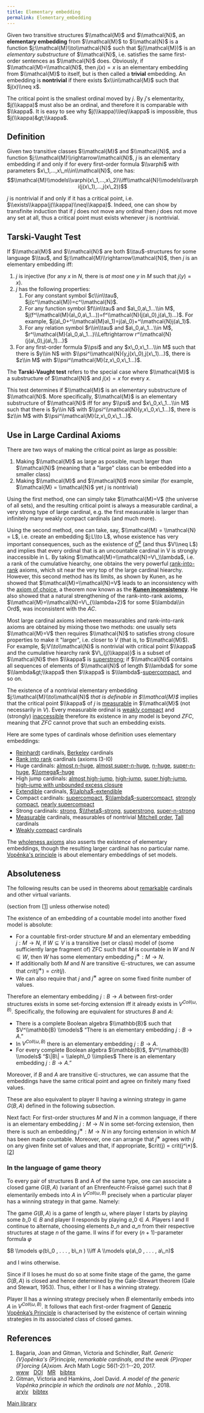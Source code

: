 ```yaml
---
title: Elementary embedding
permalink: Elementary_embedding
---
```



Given two transitive structures $\\mathcal{M}$ and $\\mathcal{N}$, an
**elementary embedding** from $\\mathcal{M}$ to $\\mathcal{N}$ is a
function $j:\\mathcal{M}\\to\\mathcal{N}$ such that $j(\\mathcal{M})$ is
an *elementary substructure* of $\\mathcal{N}$, i.e. satisfies the same
first-order sentences as $\\mathcal{N}$ does. Obviously, if
$\\mathcal{M}=\\mathcal{N}$, then $j(x)=x$ is an elementary embedding
from $\\mathcal{M}$ to itself, but is then called a **trivial**
embedding. An embedding is **nontrivial** if there exists
$x\\in\\mathcal{M}$ such that $j(x)\\neq x$.

The critical point is the smallest ordinal moved by $j$. By $j$'s
elementarity, $j(\\kappa)$ must also be an ordinal, and therefore it is
comparable with $\\kappa$. It is easy to see why
$j(\\kappa)\\leq\\kappa$ is impossible, thus $j(\\kappa)&gt;\\kappa$.


## Definition

Given two transitive classes $\\mathcal{M}$ and $\\mathcal{N}$, and a
function $j:\\mathcal{M}\\rightarrow\\mathcal{N}$, $j$ is an elementary
embedding if and only if for every first-order formula $\\varphi$ with
parameters $x\_1,...,x\_n\\in\\mathcal{N}$, one has:
$$\\mathcal{M}\\models\\varphi(x\_1,...,x\_2)\\iff\\mathcal{N}\\models\\varphi(j(x\_1),...,j(x\_2))$$

$j$ is nontrivial if and only if it has a critical point, i.e.
$\\exists\\kappa(j(\\kappa)\\neq\\kappa)$. Indeed, one can show by
transfinite induction that if $j$ does not move any ordinal then $j$
does not move any set at all, thus a critical point must exists whenever
$j$ is nontrivial.

## Tarski-Vaught Test

If $\\mathcal{M}$ and $\\mathcal{N}$ are both $\\tau$-structures for
some language $\\tau$, and $j:\\mathcal{M}\\rightarrow\\mathcal{N}$,
then $j$ is an elementary embedding iff:

1.  $j$ is injective (for any $x$ in $N$, there is *at most* one $y$ in
    $M$ such that $j(y)=x$).
2.  $j$ has the following properties:
    1.  For any constant symbol $c\\in\\tau$,
        $j(c^\\mathcal{M})=c^\\mathcal{N}$.
    2.  For any function symbol $f\\in\\tau$ and $a\_0,a\_1...\\in M$,
        $j(f^\\mathcal{M}(a\_0,a\_1...))=f^\\mathcal{N}(j(a\_0),j(a\_1)...)$.
        For example,
        $j(a\_0+^\\mathcal{M}a\_1)=j(a\_0)+^\\mathcal{N}j(a\_1)$.
    3.  For any relation symbol $r\\in\\tau$ and $a\_0,a\_1...\\in M$,
        $r^\\mathcal{M}(a\_0,a\_1...)\\Leftrightarrow
        r^\\mathcal{N}(j(a\_0),j(a\_1)...)$
3.  For any first-order formula $\\psi$ and any $x\_0,x\_1...\\in M$
    such that there is $y\\in N$ with
    $\\psi^\\mathcal{N}(y,j(x\_0),j(x\_1)...)$, there is $z\\in M$ with
    $\\psi^\\mathcal{M}(z,x\_0,x\_1...)$.

The **Tarski-Vaught test** refers to the special case where
$\\mathcal{M}$ is a substructure of $\\mathcal{N}$ and $j(x)=x$ for
every $x$.

This test determines if $\\mathcal{M}$ is an elementary substructure of
$\\mathcal{N}$. More specifically, $\\mathcal{M}$ is an elementary
substructure of $\\mathcal{N}$ iff for any $\\psi$ and $x\_0,x\_1...\\in
M$ such that there is $y\\in N$ with
$\\psi^\\mathcal{N}(y,x\_0,x\_1...)$, there is $z\\in M$ with
$\\psi^\\mathcal{M}(z,x\_0,x\_1...)$.

## Use in Large Cardinal Axioms

There are two ways of making the critical point as large as possible:

1.  Making $\\mathcal{M}$ as large as possible, much larger than
    $\\mathcal{N}$ (meaning that a "large" class can be embedded into a
    smaller class)
2.  Making $\\mathcal{M}$ and $\\mathcal{N}$ more similar (for example,
    $\\mathcal{M} = \\mathcal{N}$ yet $j$ is nontrivial)

Using the first method, one can simply take $\\mathcal{M}=V$ (the
universe of all sets), and the resulting critical point is always a
measurable cardinal, a very strong type of large cardinal, e.g. the
first measurable is larger than infinitely many weakly compact cardinals
(and much more).

Using the second method, one can take, say, $\\mathcal{M} = \\mathcal{N}
= L$, i.e. create an embedding $j:L\\to L$, whose existence has very
important consequences, such as the existence of
<a href="Zero_sharp" class="mw-redirect" title="Zero sharp">$0^\#$</a>
(and thus $V\\neq L$) and implies that every ordinal that is an
uncountable cardinal in V is strongly inaccessible in L. By taking
$\\mathcal{M}=\\mathcal{N}=V\_\\lambda$, i.e. a rank of the cumulative
hiearchy, one obtains the very powerful
<a href="Rank-into-rank" class="mw-redirect" title="Rank-into-rank">rank-into-rank</a>
axioms, which sit near the very top of the large cardinal hiearchy.
However, this second method has its limits, as shown by Kunen, as he
showed that $\\mathcal{M}=\\mathcal{N}=V$ leads to an inconsistency with
the
<a href="Axiom_of_choice" class="mw-redirect" title="Axiom of choice">axiom of choice</a>,
a theorem now known as the **[Kunen
inconsistency](Kunen_inconsistency "Kunen inconsistency")**.
He also showed that a natural strengthening of the rank-into-rank
axioms, $\\mathcal{M}=\\mathcal{N}=V\_{\\lambda+2}$ for some
$\\lambda\\in Ord$, was inconsistent with the $AC$.

Most large cardinal axioms inbetween measurables and rank-into-rank
axioms are obtained by mixing those two methods: one usually sets
$\\mathcal{M}=V$ then requires $\\mathcal{N}$ to satisfies strong
closure properties to make it "larger", i.e. closer to $V$ (that is, to
$\\mathcal{M}$). For example, $j:V\\to\\mathcal{N}$ is nontrivial with
critical point $\\kappa$ and the cumulative hiearchy rank
$V\_{j(\\kappa)}$ is a subset of $\\mathcal{N}$ then $\\kappa$ is
[superstrong](Superstrong "Superstrong");
if $\\mathcal{N}$ contains all sequences of elements of $\\mathcal{N}$
of length $\\lambda$ for some $\\lambda&gt;\\kappa$ then $\\kappa$ is
$\\lambda$-[supercompact](Supercompact "Supercompact"),
and so on.

The existence of a nontrivial elementary embedding
$j:\\mathcal{M}\\to\\mathcal{N}$ *that is definable in $\\mathcal{M}$*
implies that the critical point $\\kappa$ of $j$ is
[measurable](Measurable "Measurable")
in $\\mathcal{M}$ (not necessarily in $V$). Every measurable ordinal is
[weakly
compact](Weakly_compact "Weakly compact")
and (strongly)
[inaccessible](Inaccessible "Inaccessible")
therefore its existence in any model is beyond $ZFC$, meaning that $ZFC$
cannot prove that such an embedding exists.

Here are some types of cardinals whose definition uses elementary
embeddings:

-   [Reinhardt](Reinhardt "Reinhardt")
    cardinals,
    [Berkeley](Berkeley "Berkeley")
    cardinals
-   [Rank into
    rank](Rank_into_rank "Rank into rank")
    cardinals (axioms I3-I0)
-   Huge cardinals: [almost
    n-huge](Huge "Huge"),
    [almost
    super-n-huge](Huge "Huge"),
    [n-huge](Huge "Huge"),
    [super-n-huge](Huge "Huge"),
    [$\\omega$-huge](Huge "Huge")
-   High jump cardinals: [almost
    high-jump](High-jump "High-jump"),
    [high-jump](High-jump "High-jump"),
    [super
    high-jump](High-jump "High-jump"),
    [high-jump with unbounded excess
    closure](High-jump "High-jump")
-   [Extendible](Extendible "Extendible")
    cardinals,
    [$\\alpha$-extendible](Extendible "Extendible")
-   Compact cardinals:
    [supercompact](Supercompact "Supercompact"),
    [$\\lambda$-supercompact](Supercompact "Supercompact"),
    [strongly
    compact](Strongly_compact "Strongly compact"),
    [nearly
    supercompact](Nearly_supercompact "Nearly supercompact")
-   Strong cardinals:
    [strong](Strong "Strong"),
    [$\\theta$-strong](Strong "Strong"),
    [superstrong](Superstrong "Superstrong"),
    [super-n-strong](Superstrong "Superstrong")
-   [Measurable](Measurable "Measurable")
    cardinals, measurables of nontrivial
    <a href="Mitchell_order" class="mw-redirect" title="Mitchell order">Mitchell order</a>,
    [Tall](Tall "Tall")
    cardinals
-   [Weakly
    compact](Weakly_compact "Weakly compact")
    cardinals

The [wholeness
axioms](Wholeness_axioms "Wholeness axioms")
also asserts the existence of elementary embeddings, though the
resulting larger cardinal has no particular name. [Vopěnka's
principle](Vopenka "Vopenka")
is about elementary embeddings of set models.

## Absoluteness

The following results can be used in theorems about
[remarkable](Remarkable "Remarkable")
cardinals and other virtual variants.

(section from
\[[1](#bibkey_BagariaGitmanSchindler2017:VopenkaPrinciple)\] unless
otherwise noted)

The existence of an embedding of a countable model into another fixed
model is absolute:

-   For a countable first-order structure $M$ and an elementary
    embedding $j : M → N$, if $W ⊆ V$ is a transitive (set or class)
    model of (some sufficiently large fragment of) ZFC such that $M$ is
    countable in $W$ and $N ∈ W$, then $W$ has some elementary embedding
    $j^∗ : M → N$.
-   If additionally both $M$ and $N$ are transitive $∈$-structures, we
    can assume that $crit(j^∗) = crit(j)$.
-   We can also require that $j$ and $j^∗$ agree on some fixed finite
    number of values.

Therefore an elementary embedding $j : B → A$ between first-order
structures exists in some set-forcing extension iff it already exists in
$V^{Coll(ω,B)}$. Specifically, the following are equivalent for
structures $B$ and $A$:

-   There is a complete Boolean algebra $\\mathbb{B}$ such that
    $V^\\mathbb{B} \\models$ “There is an elementary embedding $j : B →
    A$.”
-   In $V^{Coll(ω,B)}$ there is an elementary embedding $j : B → A$.
-   For every complete Boolean algebra $\\mathbb{B}$,
    $V^\\mathbb{B} \\models$ “$\|B\| = \\aleph\_0 \\implies$ There is an
    elementary embedding $j : B → A$.”

Moreover, if $B$ and $A$ are transitive $∈$-structures, we can assume
that the embeddings have the same critical point and agree on finitely
many fixed values.

These are also equivalent to player II having a winning strategy in game
$G(B, A)$ defined in the following subsection.

Next fact: For first-order structures $M$ and $N$ in a common language,
if there is an elementary embedding $j : M → N$ in some set-forcing
extension, then there is such an embedding $j^∗ : M → N$ in any forcing
extension in which $M$ has been made countable. Moreover, one can
arrange that $j^∗$ agrees with $j$ on any given finite set of values and
that, if appropriate, $crit(j) =
crit(j^\*)$.\[[2](#bibkey_GitmanHamkins2018:GenericVopenkaPrincipleNotMahlo)\]

### In the language of game theory

To every pair of structures B and A of the same type, one can associate
a closed game $G(B, A)$ (variant of an Ehrenfeucht-Fraı̈ssé game) such
that $B$ elementarily embeds into $A$ in $V^{Coll(ω,B)}$ precisely when
a particular player has a winning strategy in that game. Namely:

The game $G(B, A)$ is a game of length $ω$, where player I starts by
playing some $b\_0 ∈ B$ and player II responds by playing $a\_0 ∈ A$.
Players I and II continue to alternate, choosing elements $b\_n$ and
$a\_n$ from their respective structures at stage $n$ of the game. II
wins if for every $(n+1)$-parameter formula $φ$

$B \\models φ(b\_0 , . . . , b\_n ) \\iff A \\models φ(a\_0 , . . . ,
a\_n)$

and I wins otherwise.

Since if II loses he must do so at some finite stage of the game, the
game $G(B, A)$ is closed and hence determined by the Gale-Stewart
theorem (Gale and Stewart, 1953). Thus, either I or II has a winning
strategy.

Player II has a winning strategy precisely when $B$ elementarily embeds
into $A$ in $V^{Coll(ω,B)}$. It follows that each first-order fragment
of
<a href="index.php?title=Generic_Vop%C4%9Bnka%E2%80%99s_Principle&amp;action=edit&amp;redlink=1" class="new" title="Generic Vopěnka’s Principle (page does not exist)">Generic Vopěnka’s Principle</a>
is characterised by the existence of certain winning strategies in its
associated class of closed games.

## References

1.  <span
    id="bibkey_BagariaGitmanSchindler2017:VopenkaPrinciple">Bagaria,
    Joan and Gitman, Victoria and Schindler, Ralf. *Generic {V}opěnka's
    {P}rinciple, remarkable cardinals, and the weak {P}roper {F}orcing
    {A}xiom.* Arch Math Logic 56(1-2):1--20, 2017.
    <a href="https://victoriagitman.github.io/publications/2016/02/10/generic-vopenkas-principle-remarkable-cardinals-and-the-weak-proper-forcing-axiom.html" class="extiw">www</a>   <a href="http://web.archive.org/web/20191005044227/http://dx.doi.org/10.1007/s00153-016-0511-x" class="extiw">DOI</a>   <a href="http://web.archive.org/web/20191005044227/http://www.ams.org/mathscinet-getitem?mr=3598793" class="extiw">MR</a>   <a href="javascript:bibpopup(&#39;@ARTICLE%7BBagariaGitmanSchindler2017:VopenkaPrinciple,%20AUTHOR%20=%20%7BBagaria,%20Joan%20and%20Gitman,%20Victoria%20and%20Schindler,%20Ralf%7D,%3Cbr%3E%20TITLE%20=%20%7BGeneric%20%7BV%7Dopěnka\&#39;s%20%7BP%7Drinciple,%20remarkable%20cardinals,%20and%20the%20weak%20%7BP%7Droper%20%7BF%7Dorcing%20%7BA%7Dxiom%7D,%3Cbr%3E%20JOURNAL%20=%20%7BArch.%20Math.%20Logic%7D,%3Cbr%3E%20FJOURNAL%20=%20%7BArchive%20for%20Mathematical%20Logic%7D,%3Cbr%3E%20VOLUME%20=%20%7B56%7D,%3Cbr%3E%20YEAR%20=%20%7B2017%7D,%3Cbr%3E%20NUMBER%20=%20%7B1-2%7D,%3Cbr%3E%20PAGES%20=%20%7B1--20%7D,%3Cbr%3E%20ISSN%20=%20%7B0933-5846%7D,%3Cbr%3E%20MRCLASS%20=%20%7B03E35%20(03E55%2003E57)%7D,%3Cbr%3E%20MRNUMBER%20=%20%7B3598793%7D,%3Cbr%3E%20DOI%20=%20%7B10.1007/s00153-016-0511-x%7D,%3Cbr%3E%20URL%20=%20%7Bhttps://victoriagitman.github.io/publications/2016/02/10/generic-vopenkas-principle-remarkable-cardinals-and-the-weak-proper-forcing-axiom.html%7D%7D&#39;)" class="bibtex">bibtex</a></span>
2.  <span
    id="bibkey_GitmanHamkins2018:GenericVopenkaPrincipleNotMahlo">Gitman,
    Victoria and Hamkins, Joel David. *A model of the generic Vopěnka
    principle in which the ordinals are not Mahlo.* , 2018.
    <a href="http://arxiv.org/abs/1706.00843v2" class="extiw">arχiv</a>   <a href="javascript:bibpopup(&#39;@article%7BGitmanHamkins2018:GenericVopenkaPrincipleNotMahlo,%20%20%20%20AUTHOR%20=%20%7BGitman,%20Victoria%20and%20Hamkins,%20Joel%20David%7D,%3Cbr%3E%20%20%20%20%20TITLE%20=%20%7BA%20model%20of%20the%20generic%20Vopěnka%20principle%20in%20which%20the%20ordinals%20are%20not%20Mahlo%7D,%3Cbr%3E%20%20%20%20%20%20YEAR%20=%20%7B2018%7D,%3Cbr%3E%20%20%20%20EPRINT%20=%20%7B1706.00843v2%7D%7D&#39;)" class="bibtex">bibtex</a></span>

[Main
library](Library "Library")


